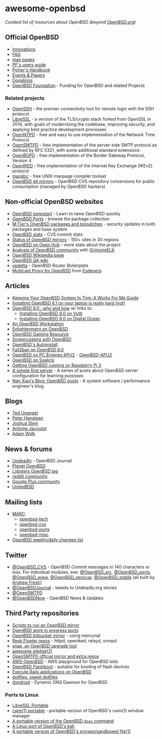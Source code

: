 # awesome-openbsd

*Curated list of resources about OpenBSD (beyond [OpenBSD.org](https://openbsd.org/))*

## Official OpenBSD

* [Innovations](https://www.openbsd.org/innovations.html)
* [FAQ](https://openbsd.org/faq/)
* [man pages](http://man.openbsd.org/)
* [PF's users guide](https://www.openbsd.org/faq/pf/)
* [Porter's Handbook](https://www.openbsd.org/faq/ports/)
* [Events & Papers](https://www.openbsd.org/events.html)
* [Donations](https://www.openbsd.org/donations.html)
* [OpenBSD Foundation](http://www.openbsdfoundation.org/) - Funding for OpenBSD and related Projects

### Related projects

* [OpenSSH](http://www.openssh.com/) - the premier connectivity tool for remote login with the SSH protocol
* [LibreSSL](http://www.libressl.org/) - a version of the TLS/crypto stack forked from OpenSSL in 2014, with goals of modernizing the codebase, improving security, and applying best practice development processes
* [OpenNTPD](http://www.openntpd.org/) - free and easy to use implementation of the Network Time Protocol
* [OpenSMTPD](https://www.opensmtpd.org/) - free implementation of the server-side SMTP protocol as defined by RFC 5321, with some additional standard extensions
* [OpenBGPD](http://www.openbgpd.org/) - free implementation of the Border Gateway Protocol, Version 4
* [OpenIKED](http://www.openiked.org/) - free implementation of the Internet Key Exchange (IKEv2) protocol
* [mandoc](http://mdocml.bsd.lv/) - free UNIX manpage compiler toolset
* [OpenBSD git mirrors](https://github.com/openbsd/) - OpenBSD CVS repository conversions for public consumpiton (managed by OpenBSD hackers)

## Non-official OpenBSD websites

* [OpenBSD jumpstart](http://www.openbsdjumpstart.org/) - Learn to tame OpenBSD quickly
* [OpenBSD Ports](http://www.openports.se/) - browse the package collection
* [M:Tier's OpenBSD packages and binpatches](https://stable.mtier.org/) - security updates in both packages and base system
* [OpenBSD stats](http://www.oxide.org/cvs) - CVS commit stats
* [Status of OpenBSD mirrors](http://spacehopper.org/mirmon/top.html) - 150+ sites in 30 regions
* [OpenBSD on Open Hub](https://www.openhub.net/p/openbsd) - more stats about the project
* [Analysis of OpenBSD community](https://github.com/ligurio/openbsd-metrics) with [GrimoireELK](https://github.com/grimoirelab/GrimoireELK)
* [OpenBSD Wikipedia page](https://en.wikipedia.org/wiki/OpenBSD)
* [OpenBSD QA wiki](https://github.com/ligurio/openbsd-tests/wiki)
* [vedetta](https://github.com/vedetta-com/vedetta) - OpenBSD Router Boilerplate
* [Multicast Proxy for OpenBSD](https://github.com/Esdenera/mcast-proxy) from [Esdenera](https://www.esdenera.com/)

## Articles

* [Keeping Your OpenBSD System In Trim: A Works For Me Guide](http://bsdly.blogspot.com/2012/07/keeping-your-openbsd-system-in-trim.html)
* [Installing OpenBSD 6.1 on your laptop is really hard (not)](http://sohcahtoa.org.uk/openbsd.html)
* [OpenBSD 6.0 : why and how](https://sivers.org/openbsd) w/ links to:
  * [Installing OpenBSD 6.0 on Vultr](https://sivers.org/file/OpenBSD-v.html)
  * [Installing OpenBSD 6.0 on Digital Ocean](https://sivers.org/file/OpenBSD-d.html)
* [An OpenBSD Workstation](http://eradman.com/posts/openbsd-workstation.html)
* [Enlightenment on OpenBSD](http://enform.haxlab.org/)
* [OpenBSD Gaming Resource](http://mrsatterly.com/openbsd_games.html)
* [Screencasting with OpenBSD](http://eradman.com/posts/screencasting.html)
* [OpenBSD's Autoinstall](http://eradman.com/posts/autoinstall-openbsd.html)
* [Fail2ban on OpenBSD 6.0](http://blog.gordonturner.ca/2016/11/20/fail2ban-on-openbsd-6-0/)
* [OpenBSD on PC Engines APU2](https://github.com/elad/openbsd-apu2) - [OpenBSD-APU2](https://github.com/northox/openbsd-apu2)
* [OpenBSD on Soekris](http://wiki.soekris.info/Installing_OpenBSD)
* [Getting OpenBSD running on Raspberry Pi 3](http://undeadly.org/cgi?action=article&sid=20170409123528)
* [A simple first server](http://blog.hermes-technology.de/openbsd/server/2017/06/06/a-first-server.html) - A series of posts about OpenBSD server configuration for learning purposes
* [Nan Xiao's Blog: OpenBSD posts](http://nanxiao.me/en/tag/openbsd/) - A system software / performance engineer's blog
 
## Blogs

* [Ted Unangst](http://www.tedunangst.com/flak/)
* [Peter Hansteen](https://bsdly.blogspot.com)
* [Joshua Stein](https://jcs.org/)
* [Antoine Jacoutot](https://www.bsdfrog.org/)
* [Adam Wołk](https://blog.tintagel.pl/)

## News & forums

* [Undeadly](http://undeadly.org/) - OpenBSD Journal
* [Planet OpenBSD](http://openbsdnow.org/)
* [Lobsters OpenBSD tag](https://lobste.rs/t/openbsd)
* [reddit community](http://reddit.com/r/openbsd/)
* [Google Plus community](https://plus.google.com/communities/113634135604793474364)
* [UnitedBSD](https://unitedbsd.com/c/openbsd)

## Mailing lists

* [MARC](https://marc.info/):
  * [openbsd-tech](http://marc.info/?l=openbsd-tech)
  * [openbsd-cvs](http://marc.info/?l=openbsd-cvs)
  * [openbsd-ports](http://marc.info/?l=openbsd-ports)
  * [openbsd-misc](http://marc.info/?l=openbsd-misc)
* [OpenBSD weekly/daily changes list](http://www.squish.net/log/openbsd-source-changes/)

## Twitter

* [@OpenBSD_CVS](https://twitter.com/OpenBSD_CVS) - OpenBSD Commit messages in 140 characters or less. For individual modules, see: [@OpenBSD_src](https://twitter.com/OpenBSD_src), [@OpenBSD_ports](https://twitter.com/OpenBSD_ports), [@OpenBSD_www](https://twitter.com/OpenBSD_www), [@OpenBSD_xenocar](https://twitter.com/OpenBSD_xenocar), [@OpenBSD_stable](https://twitter.com/OpenBSD_stable) (all built by [Andrew Fresh](https://twitter.com/afresh1))
* [@OpenBSDJournal](https://twitter.com/openbsdjournal) - tweets to Undeadly.org stories
* [@OpenSMTPD](https://twitter.com/opensmtpd)
* [@OpenBSDNow](https://twitter.com/openbsdnow) - OpenBSD News & Updates

## Third Party repositories

* [Scripts to run an OpenBSD mirror](https://github.com/bluhm/mirror-openbsd)
* [OpenBSD work in progress ports](https://github.com/jasperla/openbsd-wip)
* [OpenBSD bitbucket mirror](https://bitbucket.org/braindamaged/openbsd-src) - using mercurial
* [Reyk Floeter repos](https://github.com/reyk) - httpd, openiked, relayd, snmpd
* [snap, an OpenBSD upgrade tool](https://github.com/qbit/snap)
* [awesome pledge(2)](https://github.com/PeterTonoli/awesome-pledge)
* [OpenSMTPD official mirror and extra repos](https://github.com/opensmtpd)
* [AWS-OpenBSD](https://github.com/ajacoutot/aws-openbsd) - AWS playground for OpenBSD kids
* [OpenBSD Flashboot](https://github.com/kirei/flashboot) - suitable for booting of flash devices
* [Execute Rails applications on OpenBSD](https://github.com/wesley974/railsonopenbsd)
* [dotfiles, sweet dotfiles](https://github.com/unbalancedparentheses/dotfiles)
* [dyndnsd](https://github.com/mario-campos/dyndnsd) - Dynamic DNS Daemon for OpenBSD

### Ports to Linux

* [LibreSSL Portable](https://github.com/libressl-portable/portable)
* [cwm(1) portable](https://github.com/chneukirchen/cwm) - portable version of OpenBSD's cwm(1) window manager
* [A portable version of the OpenBSD `doas` command](https://github.com/Duncaen/OpenDoas)
* [A Linux port of OpenBSD's ksh](https://github.com/dimkr/loksh)
* [A portable version of OpenBSD's privsep/sandboxed file(1)](https://github.com/brynet/file)
